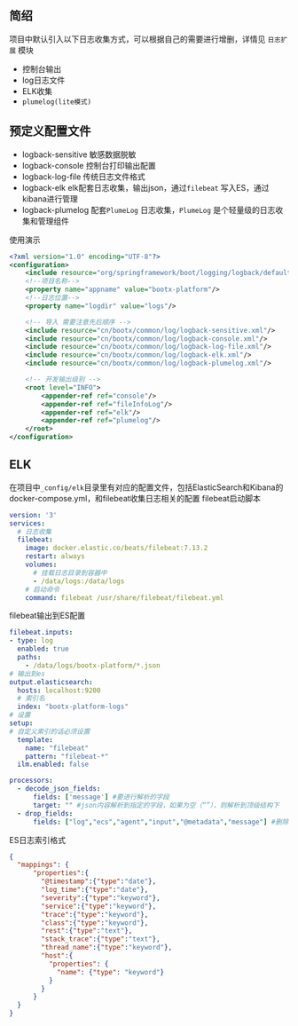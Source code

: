 ## 简绍
项目中默认引入以下日志收集方式，可以根据自己的需要进行增删，详情见 `日志扩展` 模块

- 控制台输出
- log日志文件
- ELK收集
- `plumelog(lite模式)`
## 预定义配置文件

- logback-sensitive   敏感数据脱敏
- logback-console  控制台打印输出配置
- logback-log-file  传统日志文件格式
- logback-elk  elk配套日志收集，输出json，通过`filebeat` 写入ES，通过kibana进行管理
- logback-plumelog  配套`PlumeLog` 日志收集，`PlumeLog` 是个轻量级的日志收集和管理组件

使用演示
```xml
<?xml version="1.0" encoding="UTF-8"?>
<configuration>
    <include resource="org/springframework/boot/logging/logback/defaults.xml"/>
    <!--项目名称-->
    <property name="appname" value="bootx-platform"/>
    <!--日志位置-->
    <property name="logdir" value="logs"/>

    <!-- 导入 需要注意先后顺序 -->
    <include resource="cn/bootx/common/log/logback-sensitive.xml"/>
    <include resource="cn/bootx/common/log/logback-console.xml"/>
    <include resource="cn/bootx/common/log/logback-log-file.xml"/>
    <include resource="cn/bootx/common/log/logback-elk.xml"/>
    <include resource="cn/bootx/common/log/logback-plumelog.xml"/>

    <!-- 开发输出级别 -->
    <root level="INFO">
        <appender-ref ref="console"/>
        <appender-ref ref="fileInfoLog"/>
        <appender-ref ref="elk"/>
        <appender-ref ref="plumelog"/>
    </root>
</configuration>
```
## ELK
在项目中`_config/elk`目录里有对应的配置文件，包括ElasticSearch和Kibana的 docker-compose.yml，和filebeat收集日志相关的配置
filebeat启动脚本
```yaml
version: '3'
services:
  # 日志收集
  filebeat:
    image: docker.elastic.co/beats/filebeat:7.13.2
    restart: always
    volumes:
      # 挂载日志目录到容器中
      - /data/logs:/data/logs
    # 启动命令
    command: filebeat /usr/share/filebeat/filebeat.yml
```

filebeat输出到ES配置
```yaml
filebeat.inputs:
- type: log
  enabled: true
  paths:
    - /data/logs/bootx-platform/*.json
# 输出到es
output.elasticsearch:
  hosts: localhost:9200
  # 索引名
  index: "bootx-platform-logs"
# 设置
setup:
# 自定义索引的话必须设置
  template:
    name: "filebeat"
    pattern: "filebeat-*"
  ilm.enabled: false

processors:
  - decode_json_fields:
      fields: ['message'] #要进行解析的字段
      target: "" #json内容解析到指定的字段，如果为空（“”），则解析到顶级结构下
  - drop_fields:
      fields: ["log","ecs","agent","input","@metadata","message"] #删除无用的字段
```

ES日志索引格式
```json
{
  "mappings": {
      "properties":{
        "@timestamp":{"type":"date"},
        "log_time":{"type":"date"},
        "severity":{"type":"keyword"},
        "service":{"type":"keyword"},
        "trace":{"type":"keyword"},
        "class":{"type":"keyword"},
        "rest":{"type":"text"},
        "stack_trace":{"type":"text"},
        "thread_name":{"type":"keyword"},
        "host":{
          "properties": {
            "name": {"type": "keyword"}
          }
        }
      }
  }
}
```
